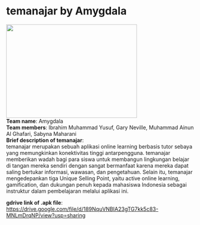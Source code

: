 # temanajar by Amygdala
<img src="https://cdn.discordapp.com/attachments/837703594370138132/871041198041727036/logo.png" height="250" width="350">\
**Team name**: Amygdala\
**Team members**: Ibrahim Muhammad Yusuf, Gary Neville, Muhammad Ainun Al Ghafari, Sabyna Maharani\
**Brief description of temanajar**:\
temanajar merupakan sebuah aplikasi online learning berbasis tutor sebaya yang memungkinkan konektivitas tinggi antarpengguna. temanajar memberikan wadah bagi para siswa untuk membangun lingkungan belajar di tangan mereka sendiri dengan sangat bermanfaat karena mereka dapat saling bertukar informasi, wawasan, dan pengetahuan. Selain itu, temanajar mengedepankan tiga Unique Selling Point, yaitu active online learning, gamification, dan dukungan penuh kepada mahasiswa Indonesia sebagai instruktur dalam pembelajaran melalui aplikasi ini.

**gdrive link of .apk file**: https://drive.google.com/file/d/189NquVNBIA23gTG7kk5c83-MNLmDrqNP/view?usp=sharing 
